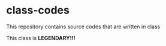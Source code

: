 # class-codes
This repository contains source codes that are written in class

This class is **LEGENDARY!!!**

